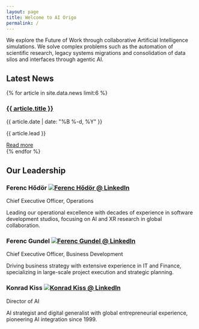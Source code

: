 ```yaml
---
layout: page
title: Welcome to AI Origo
permalink: /
---
```


<div class="intro">
  <p>We explore the Future of Work through collaborative Artificial Intelligence simulations. We solve complex problems such as the automation of scientific research, legacy systems migrations and consolidation of data silos and interfaces through agentic AI.</p>
</div>

## Latest News

<div class="news-grid">
  {% for article in site.data.news limit:6 %}
    <div class="news-item">
      <h3><a href="{{ '/news/' | append: article.slug | relative_url }}">{{ article.title }}</a></h3>
      <div class="news-meta">{{ article.date | date: "%B %-d, %Y" }}</div>
      <p class="news-lead">{{ article.lead }}</p>
      <a href="{{ '/news/' | append: article.slug | relative_url }}" class="read-more">Read more</a>
    </div>
  {% endfor %}
</div>

## Our Leadership

<div class="leadership-grid">
  <div class="leadership-item">
    <h3>Ferenc Hődör <a href="https://linkedin.com/in/ferenc-hodor/"><img src="{{ '/assets/images/in.png' | relative_url }}" alt="Ferenc Hődör @ LinkedIn"></a></h3>
    <p>Chief Executive Officer, Operations</p>
    <p>Leading our operational excellence with decades of experience in software development studios, focusing on AI and XR research in global collaboration.</p>
  </div>

  <div class="leadership-item">
    <h3>Ferenc Gundel <a href="https://linkedin.com/in/ferenc-gundel-128a6a102/"><img src="{{ '/assets/images/in.png' | relative_url }}" alt="Ferenc Gundel @ LinkedIn"></a></h3>
    <p>Chief Executive Officer, Business Development</p>
    <p>Driving business strategy with extensive experience in IT and Finance, specializing in large-scale project execution and strategic planning.</p>
  </div>

  <div class="leadership-item">
    <h3>Konrad Kiss <a href="https://linkedin.com/in/konradkiss/"><img src="{{ '/assets/images/in.png' | relative_url }}" alt="Konrad Kiss @ LinkedIn"></a></h3>
    <p>Director of AI</p>
    <p>AI strategist and digital generalist with global entrepreneurial experience, pioneering AI integration since 1999.</p>
  </div>
</div>
